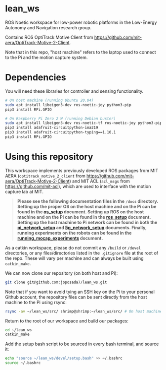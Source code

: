 # lean_ws

ROS Noetic workspace for low-power robotic platforms in the Low-Energy Autonomy and Navigation research group.

Contains ROS OptiTrack Motive Client from https://github.com/mit-aera/OptiTrack-Motive-2-Client.

Note that in this repo, "host machine" refers to the laptop used to connect to the Pi and the motion capture system.

# Dependencies

You will need these libraries for controller and sensing functionality.
```bash
# On host machine (running Ubuntu 20.04)
sudo apt install libeigen3-dev ros-noetic-joy python3-pip
pip3 install RPi.GPIO

# On Raspberry Pi Zero 2 W (running Debian buster)
sudo apt install libeigen3-dev ros-noetic-tf ros-noetic-joy python3-pip
pip3 install adafruit-circuitpython-ina219
pip3 install adafruit-circuitpython-typing==1.10.1
pip3 install RPi.GPIO
```

# Using this repository

This workspace implements previously developed ROS packages from MIT AERA (`optitrack_motive_2_client` from https://github.com/mit-aera/OptiTrack-Motive-2-Client) and MIT ACL (`acl_msgs` from https://github.com/mit-acl), which are used to interface with the motion capture lab at MIT.

> **Please see the following documentation files in the `/docs` directory. Setting up the proper OS on the host machine and on the Pi can be found in the [os_setup](./docs/os_setup.md) document. Setting up ROS on the host machine and on the Pi can be found in the [ros_setup](./docs/ros_setup.md) document. Setting up the host machine to Pi network can be found in both the [pi_network_setup](./docs/pi_network_setup.md) and [5g_network_setup](./docs/5g_network_setup.md) documents. Finally, running experiments on the robots can be found in the [running_mocap_experiments](./docs/running_mocap_experiments) document.**

As a catkin workspace, please do not commit any `/build` or `/devel` directories, or any files/directories listed in the `.gitignore` file at the root of the repo. These will vary per machine and can always be built using `catkin_make`.

We can now clone our repository (on both host and Pi):
```bash
git clone git@github.com:joposada7/lean_ws.git
```
Note that if you want to avoid tying an SSH key on the Pi to your personal Github account, the repository files can be sent directly from the host machine to the Pi using rsync:
```bash
rsync -av ~/lean_ws/src/ shrimp@shrimp:~/lean_ws/src/ # On host machine
```

Return to the root of our workspace and build our packages:
```bash
cd ~/lean_ws
catkin_make
```

Add the setup bash script to be sourced in every bash terminal, and source it:
```bash
echo "source ~/lean_ws/devel/setup.bash" >> ~/.bashrc
source ~/.bashrc
```